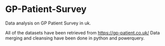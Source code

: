 # GP-Patient-Survey
Data analysis on GP Patient Survey in uk.

All of the datasets have been retrieved from https://gp-patient.co.uk/
Data merging and cleansing have been done in python and powerquery.
